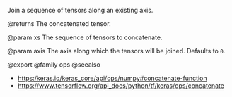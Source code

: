 Join a sequence of tensors along an existing axis.

@returns
    The concatenated tensor.

@param xs
The sequence of tensors to concatenate.

@param axis
The axis along which the tensors will be joined. Defaults to `0`.

@export
@family ops
@seealso
+ <https:/keras.io/keras_core/api/ops/numpy#concatenate-function>
+ <https://www.tensorflow.org/api_docs/python/tf/keras/ops/concatenate>
